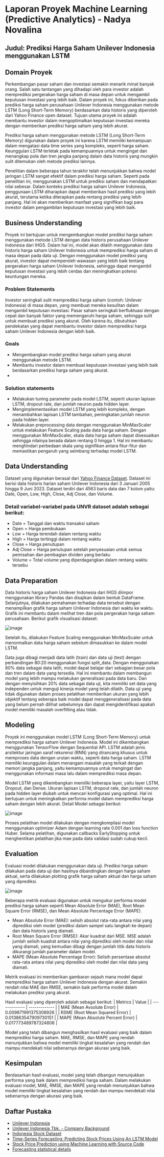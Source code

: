 # Laporan Proyek Machine Learning (Predictive Analytics) - Nadya Novalina
## Judul: Prediksi Harga Saham Unilever Indonesia menggunakan LSTM
## Domain Proyek
Perkembangan pasar saham dan investasi semakin menarik minat banyak orang. Salah satu tantangan yang dihadapi oleh para investor adalah memprediksi pergerakan harga saham di masa depan untuk mengambil keputusan investasi yang lebih baik. Dalam proyek ini, fokus diberikan pada prediksi harga saham perusahaan Unilever Indonesia menggunakan metode LSTM (Long Short-Term Memory) berdasarkan data historis yang diperoleh dari Yahoo Finance open dataset. Tujuan utama proyek ini adalah membantu investor dalam mengoptimalkan keputusan investasi mereka dengan memberikan prediksi harga saham yang lebih akurat.

Prediksi harga saham menggunakan metode LSTM (Long Short-Term Memory) digunakan dalam proyek ini karena LSTM memiliki kemampuan dalam mengatasi data time series yang kompleks, seperti harga saham. Keunggulan LSTM terletak pada kemampuannya untuk mengingat dan menangkap pola dan tren jangka panjang dalam data historis yang mungkin sulit ditemukan oleh metode prediksi lainnya.

Penelitian dalam beberapa tahun terakhir telah menunjukkan bahwa model jaringan LSTM sangat efektif dalam prediksi harga saham. Seperti pada penelitian ini, menggunakan LSTM untuk prediksi saham dan mendapatkan nilai sebesar.
Dalam konteks prediksi harga saham Unilever Indonesia, penggunaan LSTM diharapkan dapat memberikan hasil prediksi yang lebih akurat, terutama ketika diterapkan pada rentang prediksi yang lebih panjang. Hal ini akan memberikan manfaat yang signifikan bagi para investor dalam pengambilan keputusan investasi yang lebih baik.

## Business Understanding
Proyek ini bertujuan untuk mengembangkan model prediksi harga saham menggunakan metode LSTM dengan data historis perusahaan Unilever Indonesia dari IHGS. Dalam hal ini, model akan dilatih menggunakan data historis harga saham Unilever Indonesia untuk memprediksi harga saham di masa depan pada data uji. Dengan menggunakan model prediksi yang akurat, investor dapat memperoleh wawasan yang lebih baik tentang pergerakan harga saham Unilever Indonesia, sehingga dapat mengambil keputusan investasi yang lebih cerdas dan meningkatkan potensi keuntungan mereka.

### Problem Statements
Investor seringkali sulit memprediksi harga saham (contoh: Unilever Indonesia) di masa depan, yang membuat mereka kesulitan dalam mengambil keputusan investasi. Pasar saham seringkali berfluktuasi dengan cepat dan banyak faktor yang memengaruhi harga saham, sehingga sulit untuk membuat prediksi yang akurat. Oleh karena itu, dibutuhkan pendekatan yang dapat membantu investor dalam memprediksi harga saham Unilever Indonesia dengan lebih baik.

### Goals
- Mengembangkan model prediksi harga saham yang akurat menggunakan metode LSTM.
- Membantu investor dalam membuat keputusan investasi yang lebih baik berdasarkan prediksi harga saham yang akurat.
- 
### Solution statements
- Melakukan tuning parameter pada model LSTM, seperti ukuran lapisan LSTM, dropout rate, dan jumlah neuron pada hidden layer.
- Mengimplementasikan model LSTM yang lebih kompleks, dengan menambahkan lapisan LSTM tambahan, peningkatan jumlah neuron pada hidden layer.
- Melakukan preprocessing data dengan menggunakan MinMaxScaler untuk melakukan Feature Scaling pada data harga saham. Dengan menggunakan MinMaxScaler, skala data harga saham dapat disesuaikan sehingga nilainya berada dalam rentang 0 hingga 1. Hal ini membantu menghindari perbedaan skala yang signifikan antara fitur-fitur dan memastikan pengaruh yang seimbang terhadap model LSTM.

## Data Understanding
Dataset yang digunakan berasal dari  [Yahoo Finance Dataset](https://finance.yahoo.com/quote/UNVR.JK?p=UNVR.JK&.tsrc=fin-srch). Dataset ini berisi data historis harian saham Unilever Indonesia dari 3 Januari 2005 hingga 9 Juni 2023. Dataset terdiri dari 4563 baris data dan 7 kolom yaitu: Date, Open, Low, High, Close, Adj Close, dan Volume.

### Detail variabel-variabel pada UNVR dataset adalah sebagai berikut:
- Date = Tanggal dan waktu transaksi saham
- Open = Harga pembukaan
- Low = Harga terendah dalam rentang waktu
- High = Harga tertinggi dalam rentang waktu
- Close = Harga penutupan
- Adj Close = Harga penutupan setelah penyesuaian untuk semua pemisahan dan pembagian dividen yang berlaku
- Volume = Total volume yang diperdagangkan dalam rentang waktu tersebu

## Data Preparation
Data historis harga saham Unilever Indonesia dari IHGS diimpor menggunakan library Pandas dan disajikan dalam bentuk DataFrame. Selanjutnya, dilakukan pemahaman terhadap data tersebut dengan menampilkan grafik harga saham Unilever Indonesia dari waktu ke waktu. Grafik ini membantu dalam melihat tren dan pola pergerakan harga saham perusahaan.
Berikut grafik visualisasi dataset:

![image](https://github.com/nadyanvl/StockPricePrediction/blob/main/assets/Grafik%20UNVR.png)

Setelah itu, dilakukan Feature Scaling menggunakan MinMaxScaler untuk menormalkan data harga saham sebelum dimasukkan ke dalam model LSTM. 

Data juga dibagi menjadi data latih (train) dan data uji (test) dengan perbandingan 80:20 menggunakan fungsi split_data. Dengan menggunakan 80% data sebagai data latih, model dapat belajar dari sebagian besar pola dan tren dalam data yang tersedia. Hal ini membantu dalam membangun model yang lebih mampu melakukan generalisasi pada data baru. Dan dengan menyisihkan 20% data sebagai data uji, kita memiliki set data yang independen untuk menguji kinerja model yang telah dilatih. Data uji yang tidak digunakan dalam proses pelatihan memberikan ukuran yang lebih objektif tentang seberapa baik model dapat menggeneralisasi pada data yang belum pernah dilihat sebelumnya dan dapat mengidentifikasi apakah model memiliki masalah overfitting atau tidak.

## Modeling
Proyek ini menggunakan model LSTM (Long Short-Term Memory) untuk memprediksi harga saham Unilever Indonesia. Model ini dikembangkan menggunakan TensorFlow dengan Sequential API. LSTM adalah jenis arsitektur jaringan saraf rekurensi (RNN) yang dirancang khusus untuk memproses data dengan urutan waktu, seperti data harga saham. LSTM memiliki keunggulan dalam menangani masalah yang terkait dengan memori jangka panjang, yaitu kemampuannya untuk mengingat dan menggunakan informasi masa lalu dalam memprediksi masa depan.

Model LSTM yang dikembangkan memiliki beberapa layer, yaitu layer LSTM, Dropout, dan Dense. Ukuran lapisan LSTM, dropout rate, dan jumlah neuron pada hidden layer diubah untuk mencari konfigurasi yang optimal. Hal ini bertujuan untuk meningkatkan performa model dalam memprediksi harga saham dengan lebih akurat.
Detail Model sebagai berikut:

![image](https://github.com/nadyanvl/StockPricePrediction/blob/main/assets/Model%20UNVR.png)

Proses pelatihan model dilakukan dengan mengkompilasi model menggunakan optimizer Adam dengan learning rate 0.001 dan loss function Huber. Selama pelatihan, digunakan callbacks EarlyStopping untuk menghentikan pelatihan jika mae pada data validasi sudah cukup kecil.

## Evaluation
Evaluasi model dilakukan menggunakan data uji. Prediksi harga saham dilakukan pada data uji dan hasilnya dibandingkan dengan harga saham aktual, serta dilakukan plotting grafik harga saham aktual dan harga saham yang diprediksi.

![image](https://github.com/nadyanvl/StockPricePrediction/blob/main/assets/Prediksi%20UNVR.png)

Beberapa metrik evaluasi digunakan untuk mengukur performa model prediksi harga saham seperti Mean Absolute Error (MAE), Root Mean Square Error (RMSE), dan Mean Absolute Percentage Error (MAPE). 

- Mean Absolute Error (MAE): selisih absolut rata-rata antara nilai yang diprediksi oleh model (prediksi dalam sampel satu langkah ke depan) dan data historis yang diamati.
- Root Mean Square Error (RMSE): Akar kuadrat dari MSE. MSE adalah jumlah selisih kuadrat antara nilai yang diprediksi oleh model dan nilai yang diamati, yang kemudian dibagi dengan jumlah titik data historis dikurangi jumlah parameter dalam model. 
- MAPE (Mean Absolute Percentage Error): Selisih persentase absolut rata-rata antara nilai yang diprediksi oleh model dan nilai data yang diamati.

Metrik evaluasi ini memberikan gambaran sejauh mana model dapat memprediksi harga saham Unilever Indonesia dengan akurat. Semakin rendah nilai MAE dan RMSE, semakin baik performa model dalam melakukan prediksi yang akurat. 

Hasil evaluasi yang diperoleh adalah sebagai berikut:
| Metrics  | Value |
| ------------- | ------------- |
| MAE (Mean Avsolute Error)  | 0.009871991375308926  |
| RSME (Root Mean Squared Error)  | 0.013863547909730151  |
| MAPE (Mean Absolute Percent Error)  | 0.017773489787324806  |

Model yang telah dibangun menghasilkan hasil evaluasi yang baik dalam memprediksi harga saham. MAE, RMSE, dan MAPE yang rendah menunjukkan bahwa model memiliki tingkat kesalahan yang rendah dan mampu mendekati nilai sebenarnya dengan akurasi yang baik.

## Kesimpulan
Berdasarkan hasil evaluasi, model yang telah dibangun menunjukkan performa yang baik dalam memprediksi harga saham. Dalam melakukan evaluasi model, MAE, RMSE, dan MAPE yang rendah menunjukkan bahwa model memiliki tingkat kesalahan yang rendah dan mampu mendekati nilai sebenarnya dengan akurasi yang baik.

## Daftar Pustaka
- [Unilever Indonesia](https://www.unilever.co.id/our-company/)
- [Unilever Indonesia Tbk. - Company Background](https://stockbit.com/symbol/UNVR) 
- [Indonesia Stock Dataset](https://www.kaggle.com/datasets/muamkh/ihsgstockdata)
- [Time-Series Forecasting: Predicting Stock Prices Using An LSTM Model](https://towardsdatascience.com/lstm-time-series-forecasting-predicting-stock-prices-using-an-lstm-model-6223e9644a2f) 
- [Stock Price Prediction using Machine Learning with Source Code](https://www.projectpro.io/article/stock-price-prediction-using-machine-learning-project/571)
- [Forecasting statistical details](https://www.ibm.com/docs/en/cognos-analytics/11.1.0?topic=forecasting-statistical-details)
